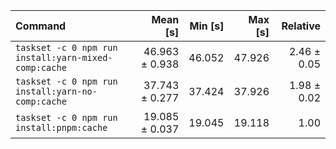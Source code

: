 | Command | Mean [s] | Min [s] | Max [s] | Relative |
|:---|---:|---:|---:|---:|
| `taskset -c 0 npm run install:yarn-mixed-comp:cache` | 46.963 ± 0.938 | 46.052 | 47.926 | 2.46 ± 0.05 |
| `taskset -c 0 npm run install:yarn-no-comp:cache` | 37.743 ± 0.277 | 37.424 | 37.926 | 1.98 ± 0.02 |
| `taskset -c 0 npm run install:pnpm:cache` | 19.085 ± 0.037 | 19.045 | 19.118 | 1.00 |
